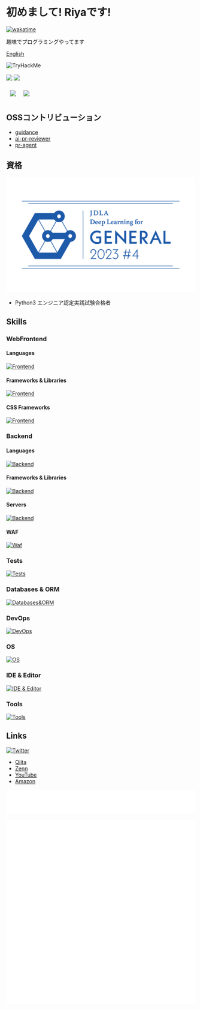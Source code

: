 # 初めまして! Riyaです!

[![wakatime](https://wakatime.com/badge/user/eae142f3-5e4b-4e20-b3ca-d5d6d5a13e07.svg)](https://wakatime.com/@eae142f3-5e4b-4e20-b3ca-d5d6d5a13e07)

趣味でプログラミングやってます

[English](./README-en.md)

<img src="https://tryhackme-badges.s3.amazonaws.com/riyaamemiya.png" alt="TryHackMe">

<p align="left">
    <img align="center" height="150px" src="https://github-readme-stats.vercel.app/api/top-langs/?username=riya-amemiya&hide=css,scss,makefile,html&layout=compact">
    <img align="center" height="150px" src="https://github-readme-stats.vercel.app/api?username=riya-amemiya&count_private=true&show_icons=true">
</p>

<div style="display: flex;">
    <div style="margin: 10px;">
        <img align="center" height="250px" src="https://wakatime.com/share/@riya_amemiya/d0f95094-22a7-4aff-aff7-25a43506cc2f.svg" />
    </div>
    <div style="margin: 10px;">
        <img align="center" height="250px" src = "https://wakatime.com/share/@riya_amemiya/21948023-0285-4b79-ba4d-6c2a8fad15a8.svg"/>
    </div>

</div>

## OSSコントリビューション

+ [guidance](https://github.com/guidance-ai/guidance)
+ [ai-pr-reviewer](https://github.com/coderabbitai/ai-pr-reviewer)
+ [pr-agent](https://github.com/Codium-ai/pr-agent)

## 資格

![G検定](/img/general2023_4_regular.png)

+ Python3 エンジニア認定実践試験合格者

## Skills

### WebFrontend

#### Languages

[![Frontend](https://skillicons.dev/icons?i=html,css,sass,js,ts,wasm)](https://skillicons.dev)

#### Frameworks & Libraries

[![Frontend](https://skillicons.dev/icons?i=react,nextjs,gatsby,remix,astro,jquery,redux,angular)](https://skillicons.dev)

#### CSS Frameworks

[![Frontend](https://skillicons.dev/icons?i=tailwindcss,mui,bootstrap)](https://skillicons.dev)

### Backend

#### Languages

[![Backend](https://skillicons.dev/icons?i=python,js,ts,ruby,php,go,rust,c,cpp,zig,graphql)](https://skillicons.dev)

#### Frameworks & Libraries

[![Backend](https://skillicons.dev/icons?i=django,flask,fastapi,express,nestjs,rails,laravel,rocket)](https://skillicons.dev)

#### Servers

[![Backend](https://skillicons.dev/icons?i=vercel,firebase,supabase,nodejs,gcp)](https://skillicons.dev)

#### WAF

[![Waf](https://skillicons.dev/icons?i=cloudflare)](https://skillicons.dev)

### Tests

[![Tests](https://skillicons.dev/icons?i=jest)](https://skillicons.dev)

### Databases & ORM

[![Databases&ORM](https://skillicons.dev/icons?i=postgresql,mysql,sqlite,redis,prisma)](https://skillicons.dev)

### DevOps

[![DevOps](https://skillicons.dev/icons?i=git,github,gitlab,ghactions,docker,k8s)](https://skillicons.dev)

### OS

[![OS](https://skillicons.dev/icons?i=windows,linux,apple,kali,ubuntu)](https://skillicons.dev)

### IDE & Editor

[![IDE & Editor](https://skillicons.dev/icons?i=vscode,vim)](https://skillicons.dev)

### Tools

[![Tools](https://skillicons.dev/icons?i=npm,yarn,pnpm,bun,webpack,vite,babel,figma,notion)](https://skillicons.dev)

## Links

[![Twitter](https://skillicons.dev/icons?i=twitter)](https://twitter.com/Riya31377928)

+ [Qiita](https://qiita.com/Riya-oshaburikitchin)
+ [Zenn](https://zenn.dev/riya_amemiya)
+ [YouTube](https://www.youtube.com/channel/UCzww3KRaSOy7CpWWRXREv1g)
+ [Amazon](https://www.amazon.jp/hz/wishlist/ls/2TJIXKMK13CIJ?ref_=wl_share)

![Metrics](https://github.com/riya-amemiya/riya-amemiya/blob/main/metrics.plugin.skyline.svg)

![Metrics](https://github.com/riya-amemiya/riya-amemiya/blob/main/metrics.plugin.calendar.full.svg)
